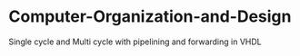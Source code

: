 # Computer-Organization-and-Design
Single cycle and Multi cycle with pipelining and forwarding in VHDL
